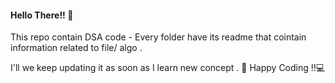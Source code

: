 #### Hello There!! 👋 

This repo contain DSA code - 
Every folder have its readme that cointain information related to file/ algo .

I'll we keep updating it as soon as I learn new concept . 📝
Happy Coding !!💻
